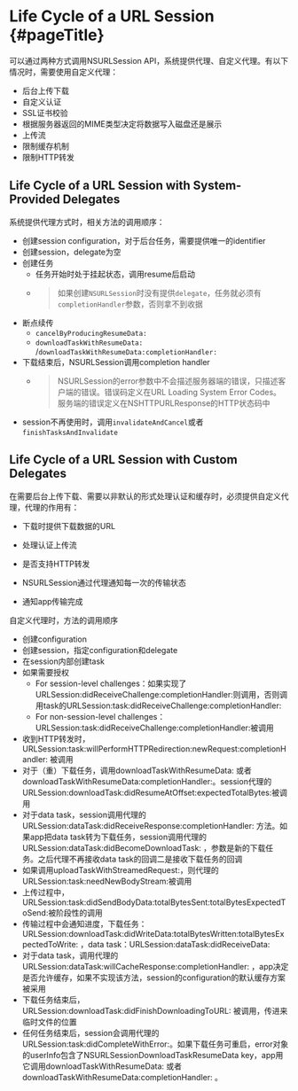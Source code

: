 # Life Cycle of a URL Session {#pageTitle}

可以通过两种方式调用NSURLSession API，系统提供代理、自定义代理。有以下情况时，需要使用自定义代理：

* 后台上传下载
* 自定义认证
* SSL证书校验
* 根据服务器返回的MIME类型决定将数据写入磁盘还是展示
* 上传流
* 限制缓存机制
* 限制HTTP转发

## Life Cycle of a URL Session with System-Provided Delegates

系统提供代理方式时，相关方法的调用顺序：

* 创建session configuration，对于后台任务，需要提供唯一的identifier
* 创建session，delegate为空
* 创建任务
  * 任务开始时处于挂起状态，调用resume后启动
  * > 如果创建`NSURLSession`时没有提供`delegate`，任务就必须有`completionHandler`参数，否则拿不到收据
* 断点续传
  * `cancelByProducingResumeData:`
  * `downloadTaskWithResumeData:` /`downloadTaskWithResumeData:completionHandler:`
* 下载结束后，NSURLSession调用completion handler
  * > NSURLSession的error参数中不会描述服务器端的错误，只描述客户端的错误。错误码定义在URL Loading System Error Codes。服务端的错误定义在NSHTTPURLResponse的HTTP状态码中
* session不再使用时，调用`invalidateAndCancel`或者`finishTasksAndInvalidate`

## Life Cycle of a URL Session with Custom Delegates

在需要后台上传下载、需要以非默认的形式处理认证和缓存时，必须提供自定义代理，代理的作用有：

* 下载时提供下载数据的URL
* 处理认证上传流
* 是否支持HTTP转发
* NSURLSession通过代理通知每一次的传输状态

* 通知app传输完成

自定义代理时，方法的调用顺序

* 创建configuration
* 创建session，指定configuration和delegate
* 在session内部创建task
* 如果需要授权
  * For session-level challenges：如果实现了URLSession:didReceiveChallenge:completionHandler:则调用，否则调用task的URLSession:task:didReceiveChallenge:completionHandler: 
  * For non-session-level challenges：URLSession:task:didReceiveChallenge:completionHandler:被调用
* 收到HTTP转发时，URLSession:task:willPerformHTTPRedirection:newRequest:completionHandler: 被调用
* 对于（重）下载任务，调用downloadTaskWithResumeData: 或者downloadTaskWithResumeData:completionHandler:。session代理的URLSession:downloadTask:didResumeAtOffset:expectedTotalBytes:被调用
* 对于data task，session调用代理的URLSession:dataTask:didReceiveResponse:completionHandler: 方法。如果app把data task转为下载任务，session调用代理的URLSession:dataTask:didBecomeDownloadTask: ，参数是新的下载任务。之后代理不再接收data task的回调二是接收下载任务的回调
* 如果调用uploadTaskWithStreamedRequest:，则代理的URLSession:task:needNewBodyStream:被调用
* 上传过程中，URLSession:task:didSendBodyData:totalBytesSent:totalBytesExpectedToSend:被阶段性的调用
* 传输过程中会通知进度，下载任务：URLSession:downloadTask:didWriteData:totalBytesWritten:totalBytesExpectedToWrite: ，data task：URLSession:dataTask:didReceiveData:
* 对于data task，调用代理的URLSession:dataTask:willCacheResponse:completionHandler: ，app决定是否允许缓存，如果不实现该方法，session的configuration的默认缓存方案被采用
* 下载任务结束后，URLSession:downloadTask:didFinishDownloadingToURL: 被调用，传进来临时文件的位置
* 任何任务结束后，session会调用代理的URLSession:task:didCompleteWithError:。如果下载任务可重启，error对象的userInfo包含了NSURLSessionDownloadTaskResumeData key，app用它调用downloadTaskWithResumeData: 或者downloadTaskWithResumeData:completionHandler: 。



